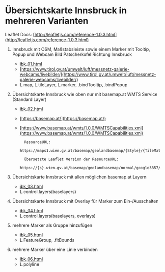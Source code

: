 # Übersichtskarte Innsbruck in mehreren Varianten

Leaflet Docs: [http://leafletjs.com/reference-1.0.3.html](http://leafletjs.com/reference-1.0.3.html)

1.  Innsbruck mit OSM, Maßstabsleiste sowie einem Marker mit Tooltip, Popup und Webcam Bild Patscherkofel Richtung Innsbruck
    * [ibk_01.html](ibk_01.html)
    * [https://www.tirol.gv.at/umwelt/luft/messnetz-galerie-webcams/livebilder/](https://www.tirol.gv.at/umwelt/luft/messnetz-galerie-webcams/livebilder/)
    * L.map, L.tileLayer, L.marker, .bindTooltip, .bindPopup

2. Übersichtskarte Innsbruck wie oben nur mit basemap.at WMTS Service (Standard Layer)
    * [ibk_02.html](ibk_02.html)
    * [https://basemap.at/](https://basemap.at/)
    * [https://www.basemap.at/wmts/1.0.0/WMTSCapabilities.xml](https://www.basemap.at/wmts/1.0.0/WMTSCapabilities.xml)

            ResourceURL:
            https://maps1.wien.gv.at/basemap/geolandbasemap/{Style}/{TileMatrixSet}/{TileMatrix}/{TileRow}/{TileCol}.png

            übersetzte Leaflet Version der ResourceURL:
            https://{s}.wien.gv.at/basemap/geolandbasemap/normal/google3857/{z}/{y}/{x}.png

3. Übersichtskarte Innsbruck mit allen möglichen basemap.at Layern
    * [ibk_03.html](ibk_03.html)
    * L.control.layers(baselayers)

4. Übersichtskarte Innsbruck mit Overlay für Marker zum Ein-/Ausschalten
    * [ibk_04.html](ibk_04.html)
    * L.control.layers(baselayers, overlays)

5. mehrere Marker als Gruppe hinzufügen
    * [ibk_05.html](ibk_05.html)
    * L.FeatureGroup, .fitBounds

6. mehrere Marker über eine Linie verbinden
    * [ibk_06.html](ibk_06.html)
    * L.polyline

